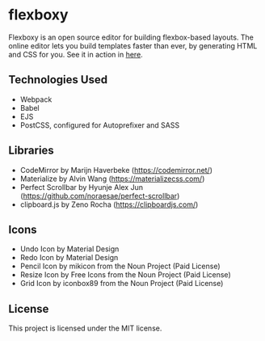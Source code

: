 # flexboxy
Flexboxy is an open source editor for building flexbox-based layouts. The online editor lets you build templates faster than ever, by generating HTML and CSS for you. See it in action in [here](http://flexboxy.com/).

## Technologies Used
- Webpack
- Babel
- EJS
- PostCSS, configured for Autoprefixer and SASS

## Libraries
- CodeMirror by Marijn Haverbeke (https://codemirror.net/)
- Materialize by Alvin Wang (https://materializecss.com/)
- Perfect Scrollbar by Hyunje Alex Jun (https://github.com/noraesae/perfect-scrollbar)
- clipboard.js by Zeno Rocha (https://clipboardjs.com/)

## Icons
- Undo Icon by Material Design
- Redo Icon by Material Design
- Pencil Icon by mikicon from the Noun Project (Paid License)
- Resize Icon by Free Icons from the Noun Project (Paid License) 
- Grid Icon by iconbox89 from the Noun Project (Paid License)

## License
This project is licensed under the MIT license.
